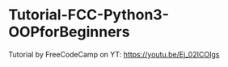 # Tutorial-FCC-Python3-OOPforBeginners
Tutorial by FreeCodeCamp on YT: https://youtu.be/Ej_02ICOIgs
